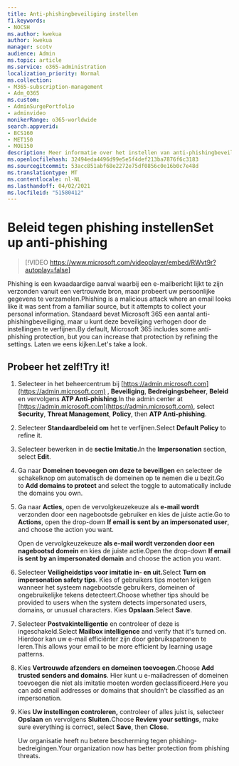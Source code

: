```yaml
---
title: Anti-phishingbeveiliging instellen
f1.keywords:
- NOCSH
ms.author: kwekua
author: kwekua
manager: scotv
audience: Admin
ms.topic: article
ms.service: o365-administration
localization_priority: Normal
ms.collection:
- M365-subscription-management
- Adm_O365
ms.custom:
- AdminSurgePortfolio
- adminvideo
monikerRange: o365-worldwide
search.appverid:
- BCS160
- MET150
- MOE150
description: Meer informatie over het instellen van anti-phishingbeveiliging.
ms.openlocfilehash: 32494eda4496d99e5e5f4def213ba7876f6c3183
ms.sourcegitcommit: 53acc851abf68e2272e75df0856c0e16b0c7e48d
ms.translationtype: MT
ms.contentlocale: nl-NL
ms.lasthandoff: 04/02/2021
ms.locfileid: "51580412"
---
```

# <a name="set-up-anti-phishing"></a><span data-ttu-id="68963-103">Beleid tegen phishing instellen</span><span class="sxs-lookup"><span data-stu-id="68963-103">Set up anti-phishing</span></span>

> [!VIDEO https://www.microsoft.com/videoplayer/embed/RWvt9r?autoplay=false]

<span data-ttu-id="68963-104">Phishing is een kwaadaardige aanval waarbij een e-mailbericht lijkt te zijn verzonden vanuit een vertrouwde bron, maar probeert uw persoonlijke gegevens te verzamelen.</span><span class="sxs-lookup"><span data-stu-id="68963-104">Phishing is a malicious attack where an email looks like it was sent from a familiar source, but it attempts to collect your personal information.</span></span> <span data-ttu-id="68963-105">Standaard bevat Microsoft 365 een aantal anti-phishingbeveiliging, maar u kunt deze beveiliging verhogen door de instellingen te verfijnen.</span><span class="sxs-lookup"><span data-stu-id="68963-105">By default, Microsoft 365 includes some anti-phishing protection, but you can increase that protection by refining the settings.</span></span> <span data-ttu-id="68963-106">Laten we eens kijken.</span><span class="sxs-lookup"><span data-stu-id="68963-106">Let's take a look.</span></span>

## <a name="try-it"></a><span data-ttu-id="68963-107">Probeer het zelf!</span><span class="sxs-lookup"><span data-stu-id="68963-107">Try it!</span></span>

1. <span data-ttu-id="68963-108">Selecteer in het beheercentrum bij [https://admin.microsoft.com](https://admin.microsoft.com) , **Beveiliging**, **Bedreigingsbeheer**, **Beleid** en vervolgens **ATP Anti-phishing**.</span><span class="sxs-lookup"><span data-stu-id="68963-108">In the admin center at [https://admin.microsoft.com](https://admin.microsoft.com), select **Security**, **Threat Management**, **Policy**, then **ATP Anti-phishing**.</span></span>
1. <span data-ttu-id="68963-109">Selecteer **Standaardbeleid om** het te verfijnen.</span><span class="sxs-lookup"><span data-stu-id="68963-109">Select **Default Policy** to refine it.</span></span>
1. <span data-ttu-id="68963-110">Selecteer bewerken in de  **sectie Imitatie.**</span><span class="sxs-lookup"><span data-stu-id="68963-110">In the **Impersonation** section, select **Edit**.</span></span>
1. <span data-ttu-id="68963-111">Ga naar **Domeinen toevoegen om deze te beveiligen** en selecteer de schakelknop om automatisch de domeinen op te nemen die u bezit.</span><span class="sxs-lookup"><span data-stu-id="68963-111">Go to **Add domains to protect** and select the toggle to automatically include the domains you own.</span></span>
1. <span data-ttu-id="68963-112">Ga naar **Acties,** open de vervolgkeuzekeuze als **e-mail wordt** verzonden door een nagebootsde gebruiker en kies de juiste actie.</span><span class="sxs-lookup"><span data-stu-id="68963-112">Go to **Actions**, open the drop-down **If email is sent by an impersonated user**, and choose the action you want.</span></span>

    <span data-ttu-id="68963-113">Open de vervolgkeuzekeuze **als e-mail wordt verzonden door een nagebootsd domein** en kies de juiste actie.</span><span class="sxs-lookup"><span data-stu-id="68963-113">Open the drop-down **If email is sent by an impersonated domain** and choose the action you want.</span></span>
1. <span data-ttu-id="68963-114">Selecteer **Veiligheidstips voor imitatie in- en uit.**</span><span class="sxs-lookup"><span data-stu-id="68963-114">Select **Turn on impersonation safety tips**.</span></span> <span data-ttu-id="68963-115">Kies of gebruikers tips moeten krijgen wanneer het systeem nagebootsde gebruikers, domeinen of ongebruikelijke tekens detecteert.</span><span class="sxs-lookup"><span data-stu-id="68963-115">Choose whether tips should be provided to users when the system detects impersonated users, domains, or unusual characters.</span></span> <span data-ttu-id="68963-116">Kies **Opslaan**.</span><span class="sxs-lookup"><span data-stu-id="68963-116">Select **Save**.</span></span>
1. <span data-ttu-id="68963-117">Selecteer **Postvakintelligentie** en controleer of deze is ingeschakeld.</span><span class="sxs-lookup"><span data-stu-id="68963-117">Select **Mailbox intelligence** and verify that it's turned on.</span></span> <span data-ttu-id="68963-118">Hierdoor kan uw e-mail efficiënter zijn door gebruikspatronen te leren.</span><span class="sxs-lookup"><span data-stu-id="68963-118">This allows your email to be more efficient by learning usage patterns.</span></span>
1. <span data-ttu-id="68963-119">Kies **Vertrouwde afzenders en domeinen toevoegen.**</span><span class="sxs-lookup"><span data-stu-id="68963-119">Choose **Add trusted senders and domains**.</span></span> <span data-ttu-id="68963-120">Hier kunt u e-mailadressen of domeinen toevoegen die niet als imitatie moeten worden geclassificeerd.</span><span class="sxs-lookup"><span data-stu-id="68963-120">Here you can add email addresses or domains that shouldn't be classified as an impersonation.</span></span>
1. <span data-ttu-id="68963-121">Kies **Uw instellingen controleren,** controleer of alles juist is, selecteer **Opslaan** en vervolgens **Sluiten.**</span><span class="sxs-lookup"><span data-stu-id="68963-121">Choose **Review your settings**, make sure everything is correct, select **Save**, then **Close**.</span></span>

    <span data-ttu-id="68963-122">Uw organisatie heeft nu betere bescherming tegen phishing-bedreigingen.</span><span class="sxs-lookup"><span data-stu-id="68963-122">Your organization now has better protection from phishing threats.</span></span>